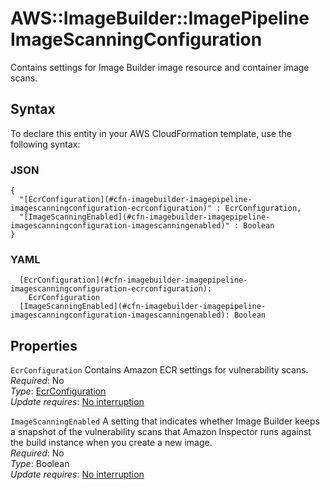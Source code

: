 # AWS::ImageBuilder::ImagePipeline ImageScanningConfiguration<a name="aws-properties-imagebuilder-imagepipeline-imagescanningconfiguration"></a>

Contains settings for Image Builder image resource and container image scans\.

## Syntax<a name="aws-properties-imagebuilder-imagepipeline-imagescanningconfiguration-syntax"></a>

To declare this entity in your AWS CloudFormation template, use the following syntax:

### JSON<a name="aws-properties-imagebuilder-imagepipeline-imagescanningconfiguration-syntax.json"></a>

```
{
  "[EcrConfiguration](#cfn-imagebuilder-imagepipeline-imagescanningconfiguration-ecrconfiguration)" : EcrConfiguration,
  "[ImageScanningEnabled](#cfn-imagebuilder-imagepipeline-imagescanningconfiguration-imagescanningenabled)" : Boolean
}
```

### YAML<a name="aws-properties-imagebuilder-imagepipeline-imagescanningconfiguration-syntax.yaml"></a>

```
  [EcrConfiguration](#cfn-imagebuilder-imagepipeline-imagescanningconfiguration-ecrconfiguration):
    EcrConfiguration
  [ImageScanningEnabled](#cfn-imagebuilder-imagepipeline-imagescanningconfiguration-imagescanningenabled): Boolean
```

## Properties<a name="aws-properties-imagebuilder-imagepipeline-imagescanningconfiguration-properties"></a>

`EcrConfiguration` <a name="cfn-imagebuilder-imagepipeline-imagescanningconfiguration-ecrconfiguration"></a>
Contains Amazon ECR settings for vulnerability scans\.  
_Required_: No  
_Type_: [EcrConfiguration](aws-properties-imagebuilder-imagepipeline-ecrconfiguration.md)  
_Update requires_: [No interruption](https://docs.aws.amazon.com/AWSCloudFormation/latest/UserGuide/using-cfn-updating-stacks-update-behaviors.html#update-no-interrupt)

`ImageScanningEnabled` <a name="cfn-imagebuilder-imagepipeline-imagescanningconfiguration-imagescanningenabled"></a>
A setting that indicates whether Image Builder keeps a snapshot of the vulnerability scans that Amazon Inspector runs against the build instance when you create a new image\.  
_Required_: No  
_Type_: Boolean  
_Update requires_: [No interruption](https://docs.aws.amazon.com/AWSCloudFormation/latest/UserGuide/using-cfn-updating-stacks-update-behaviors.html#update-no-interrupt)
